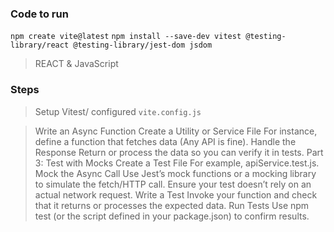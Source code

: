 ### Code to run

`npm create vite@latest`
`npm install --save-dev vitest @testing-library/react @testing-library/jest-dom jsdom`

>REACT & JavaScript

### Steps
> Setup Vitest/ configured `vite.config.js`


> Write an Async Function
Create a Utility or Service File
For instance, define a function that fetches data (Any API is fine).
Handle the Response
Return or process the data so you can verify it in tests.
Part 3: Test with Mocks
Create a Test File
For example, apiService.test.js.
Mock the Async Call
Use Jest’s mock functions or a mocking library to simulate the fetch/HTTP call.
Ensure your test doesn’t rely on an actual network request.
Write a Test
Invoke your function and check that it returns or processes the expected data.
Run Tests
Use npm test (or the script defined in your package.json) to confirm results.

